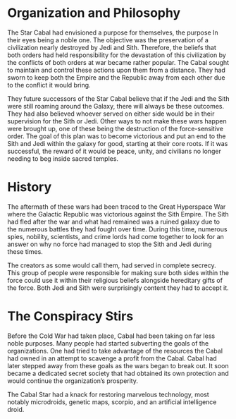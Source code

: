 # Organization and Philosophy

The Star Cabal had envisioned a purpose for themselves, the purpose In their eyes being a noble one.
The objective was the preservation of a civilization nearly destroyed by Jedi and Sith.
Therefore, the beliefs that both orders had held responsibility for the devastation of this civilization by the conflicts of both orders at war became rather popular.
The Cabal sought to maintain and control these actions upon them from a distance.
They had sworn to keep both the Empire and the Republic away from each other due to the conflict it would bring.

They future successors of the Star Cabal believe that if the Jedi and the Sith were still roaming around the Galaxy, there will always be these outcomes.
They had also believed whoever served on either side would be in their supervision for the Sith or Jedi.
Other ways to not make these wars happen were brought up, one of these being the destruction of the force-sensitive order.
The goal of this plan was to become victorious and put an end to the Sith and Jedi within the galaxy for good, starting at their core roots.
If it was successful, the reward of it would be peace, unity, and civilians no longer needing to beg inside sacred temples.

# History

The aftermath of these wars had been traced to the Great Hyperspace War where the Galactic Republic was victorious against the Sith Empire.
The Sith had fled after the war and what had remained was a ruined galaxy due to the numerous battles they had fought over time.
During this time, numerous spies, nobility, scientists, and crime lords had come together to look for an answer on why no force had managed to stop the Sith and Jedi during these times.

The creators as some would call them, had served in complete secrecy.
This group of people were responsible for making sure both sides within the force  could use it within their religious beliefs alongside hereditary gifts of the force.
Both Jedi and Sith were surprisingly content they had to accept it.

# The Conspiracy Stirs

Before the Cold War had taken place, Cabal had been taking on far less noble purposes.
Many people had started subverting the goals of the organizations.
One had tried to take advantage of the resources the Cabal had owned in an attempt to scavenge a profit from the Cabal.
Cabal had later stepped away from these goals as the wars began to break out.
It soon became a dedicated secret society that had obtained its own protection and would continue the organization’s prosperity.

The Cabal Star had a knack for restoring marvelous technology, most notably microdroids, genetic maps, scorpio, and an artificial intelligence droid.
